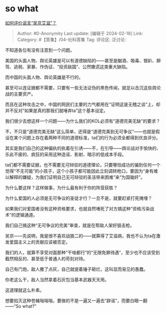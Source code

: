 # so what
[如何评价谣言“吴京艾滋”？](https://www.zhihu.com/question/644446788/answer/3399427613)

> Author: #0-Anonymity
> Last update: [编辑于 2024-02-18]
> Link:
> Category: #【答集】/04-社科答集 
> Tag: 
> 评论区:
> 泛讨论:

不知道各位有没有注意到一个问题。

美国的头面人物、舆论英雄是可以有道德缺陷的——甚至是酗酒、吸毒、银趴、醉驾、逃税、家暴、作伪证、“投资敌国”、公然撒谎这类重大缺陷。

而中国的头面人物、舆论英雄是不行的。

甚至可以连证据都不需要，只要有一些无法证伪的黑色传闻，就足以击沉这些舆论战的主要资产。

而且在这种攻击之中，中国的网民们主要的力气都用在“证明这是无稽之谈”上，却并不反对“如果是真的那我们就唾弃ta”这个基本设定。

我们很少去想这样一个问题——为什么我们的KOL必须有“道德完美无缺”的要求？

不，不只是“道德完美无缺”这么简单，还得是“道德完美到无可争议”——也就是假设在某个问题上存在着两种不同的道德标准，ta们的行为必须全都得到优良评分。

其实是我们自己的这种偏执的执着在引诱——不，在引导——舆论战对手愉快的、乐此不疲的、疯狂的采用这种造谣、影射、暗示的低成本手段。

ta们都不需要证据，也不需要无可辩驳的道德理论，只要哪怕成功的骗到任何一个觉得“不无可能”的小孩子，这个小孩子都可能因此立刻调转枪口，要因为“身有难以解释的嫌疑，为我们证明自己无可辩驳的圣洁带来困难”来“为国锄奸”。

为什么要这样？这样做事，为什么最有利于你的阵营获胜？

为什么爱国的人必须是无可争议的圣徒才行？一旦不是，就要赶紧打死掩埋？

如果我们对爱国者没有这种资格要求，也就自然堵死了对方搞这种“资格污染战术”的逻辑通道。

我们自己搞这种“无可争议的完美”审查，就是在帮敌人架好狙击枪。

吴京——先说明，我是很不喜欢战狼二的——就算得了艾滋病，我也不认为ta在激发爱国主义上的贡献应该被否定。

我们的人，就算不享受对面那种“干啥都行”的“无限免罪待遇”，至少也不应该受到截然相反的、甚至低于普通人的苛刻对待。

自己有门炮，敌人撒了点灰，自己就提着锤子砸烂，这叫显而易见的愚蠢。

你老这么干，敌人当然拿着石灰包当基本武器天天用。

这道理就这么朴素。

想要掐灭这种苍蝇嗡嗡嗡，要做的不是一遍又一遍去“辟谣”，而要白眼一翻——“So what?”